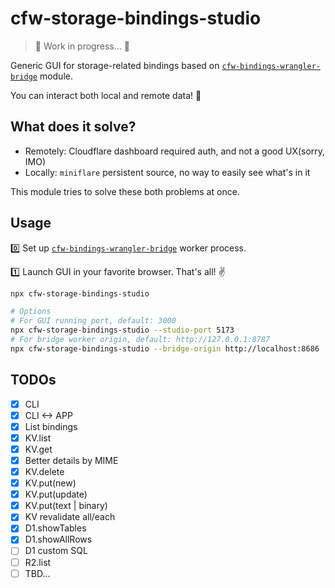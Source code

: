 # cfw-storage-bindings-studio

> 🚧 Work in progress... 👷

Generic GUI for storage-related bindings based on [`cfw-bindings-wrangler-bridge`](https://github.com/leaysgur/cfw-bindings-wrangler-bridge) module.

You can interact both local and remote data! 🧙

## What does it solve?

- Remotely: Cloudflare dashboard required auth, and not a good UX(sorry, IMO)
- Locally: `miniflare` persistent source, no way to easily see what's in it

This module tries to solve these both problems at once.

## Usage

0️⃣ Set up [`cfw-bindings-wrangler-bridge`](https://github.com/leaysgur/cfw-bindings-wrangler-bridge) worker process.

1️⃣ Launch GUI in your favorite browser. That's all! ✌️

```sh
npx cfw-storage-bindings-studio

# Options
# For GUI running port, default: 3000
npx cfw-storage-bindings-studio --studio-port 5173
# For bridge worker origin, default: http://127.0.0.1:8787
npx cfw-storage-bindings-studio --bridge-origin http://localhost:8686
```

## TODOs

- [x] CLI
- [x] CLI <-> APP
- [x] List bindings
- [x] KV.list
- [x] KV.get
- [x] Better details by MIME
- [x] KV.delete
- [x] KV.put(new)
- [x] KV.put(update)
- [x] KV.put(text | binary)
- [x] KV revalidate all/each
- [x] D1.showTables
- [x] D1.showAllRows
- [ ] D1 custom SQL
- [ ] R2.list
- [ ] TBD...
